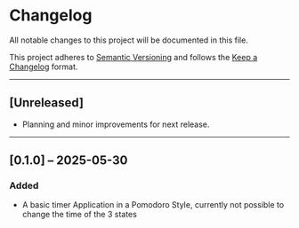 # Changelog

All notable changes to this project will be documented in this file.

This project adheres to [Semantic Versioning](https://semver.org/) and follows the [Keep a Changelog](https://keepachangelog.com/en/1.0.0/) format.

---

## [Unreleased]
- Planning and minor improvements for next release.

---

## [0.1.0] – 2025-05-30
### Added
- A basic timer Application in a Pomodoro Style, currently not possible to change the time of the 3 states
